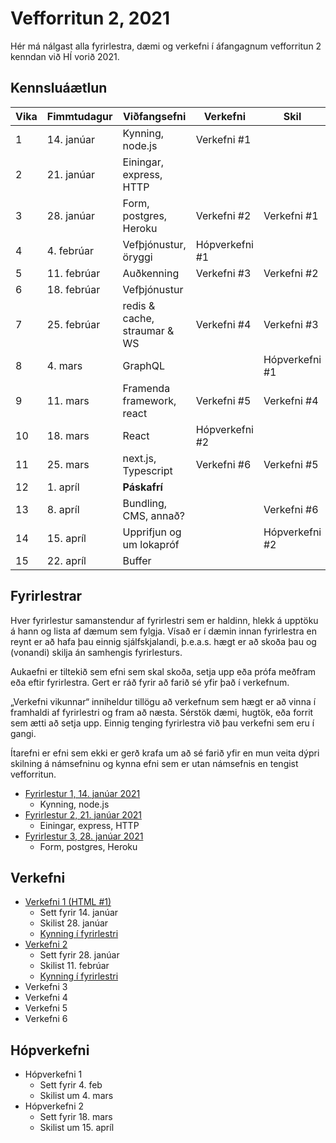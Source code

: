 # Vefforritun 2, 2021

Hér má nálgast alla fyrirlestra, dæmi og verkefni í áfangagnum vefforritun 2 kenndan við HÍ vorið 2021.

## Kennsluáætlun

| Vika | Fimmtudagur | Viðfangsefni                 | Verkefni       | Skil           |
|------|-------------|------------------------------|----------------|----------------|
|   1  | 14. janúar  | Kynning, node.js             | Verkefni #1    |                |
|   2  | 21. janúar  | Einingar, express, HTTP      |                |                |
|   3  | 28. janúar  | Form, postgres, Heroku       | Verkefni #2    | Verkefni #1    |
|   4  | 4. febrúar  | Vefþjónustur, öryggi         | Hópverkefni #1 |                |
|   5  | 11. febrúar | Auðkenning                   | Verkefni #3    | Verkefni #2    |
|   6  | 18. febrúar | Vefþjónustur                 |                |                |
|   7  | 25. febrúar | redis & cache, straumar & WS | Verkefni #4    | Verkefni #3    |
|   8  | 4. mars     | GraphQL                      |                | Hópverkefni #1 |
|   9  | 11. mars    | Framenda framework, react    | Verkefni #5    | Verkefni #4    |
|  10  | 18. mars    | React                        | Hópverkefni #2 |                |
|  11  | 25. mars    | next.js, Typescript          | Verkefni #6    | Verkefni #5    |
|  12  | 1. apríl    | **Páskafrí**                 |                |                |
|  13  | 8. apríl    | Bundling, CMS, annað?        |                | Verkefni #6    |
|  14  | 15. apríl   | Upprifjun og um lokapróf     |                | Hópverkefni #2 |
|  15  | 22. apríl   | Buffer                       |                |                |

## Fyrirlestrar

Hver fyrirlestur samanstendur af fyrirlestri sem er haldinn, hlekk á upptöku á hann og lista af dæmum sem fylgja. Vísað er í dæmin innan fyrirlestra en reynt er að hafa þau einnig sjálfskjalandi, þ.e.a.s. hægt er að skoða þau og (vonandi) skilja án samhengis fyrirlesturs.

Aukaefni er tiltekið sem efni sem skal skoða, setja upp eða prófa meðfram eða eftir fyrirlestra. Gert er ráð fyrir að farið sé yfir það í verkefnum.

„Verkefni vikunnar“ inniheldur tillögu að verkefnum sem hægt er að vinna í framhaldi af fyrirlestri og fram að næsta. Sérstök dæmi, hugtök, eða forrit sem ætti að setja upp. Einnig tenging fyrirlestra við þau verkefni sem eru í gangi.

Ítarefni er efni sem ekki er gerð krafa um að sé farið yfir en mun veita dýpri skilning á námsefninu og kynna efni sem er utan námsefnis en tengist vefforritun.

* [Fyrirlestur 1, 14. janúar 2021](fyrirlestrar/01/)
  * Kynning, node.js
* [Fyrirlestur 2, 21. janúar 2021](fyrirlestrar/02/)
  * Einingar, express, HTTP
* [Fyrirlestur 3, 28. janúar 2021](fyrirlestrar/03/)
  * Form, postgres, Heroku

## Verkefni

* [Verkefni 1 (HTML #1)](https://github.com/vefforritun/vef2-2021-v1)
  * Sett fyrir 14. janúar
  * Skilist 28. janúar
  * [Kynning í fyrirlestri](https://youtu.be/pCEHnurbuCU)
* [Verkefni 2](https://github.com/vefforritun/vef2-2021-v2)
  * Sett fyrir 28. janúar
  * Skilist 11. febrúar
  * [Kynning í fyrirlestri](https://youtu.be/)
* Verkefni 3
* Verkefni 4
* Verkefni 5
* Verkefni 6

## Hópverkefni

* Hópverkefni 1
  * Sett fyrir 4. feb
  * Skilist um 4. mars
* Hópverkefni 2
  * Sett fyrir 18. mars
  * Skilist um 15. apríl
